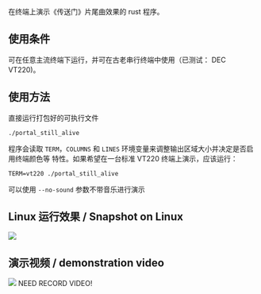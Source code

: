 在终端上演示《传送门》片尾曲效果的 rust 程序。

## 使用条件
可在任意主流终端下运行，并可在古老串行终端中使用（已测试： DEC VT220)。

## 使用方法
直接运行打包好的可执行文件

```
./portal_still_alive
```

程序会读取 `TERM`，`COLUMNS` 和 `LINES` 环境变量来调整输出区域大小并决定是否启用终端颜色等
特性。如果希望在一台标准 VT220 终端上演示，应该运行：

```
TERM=vt220 ./portal_still_alive
```

可以使用 `--no-sound` 参数不带音乐进行演示

## Linux 运行效果 / Snapshot on Linux
![](still_alive_linux.jpg)

## 演示视频 / demonstration video
![](still_alive_informer213.jpg)
NEED RECORD VIDEO!
